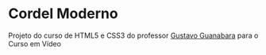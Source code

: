 # Cordel Moderno
Projeto do curso de HTML5 e CSS3 do professor [Gustavo Guanabara](https://github.com/gustavoguanabara) para o Curso em Vídeo
